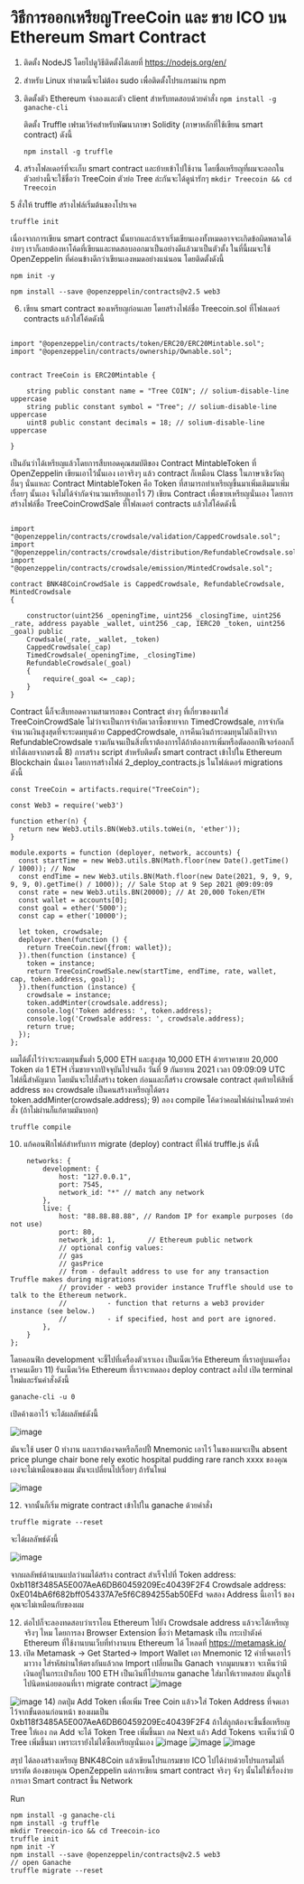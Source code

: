 # วิธีการออกเหรียญTreeCoin และ ขาย ICO บน Ethereum Smart Contract
1.	ติดตั้ง NodeJS โดยไปดูวิธีติดตั้งได้เลยที่ https://nodejs.org/en/
2.  สำหรับ Linux ทำตามนี้จะไม่ต้อง sudo เพื่อติดตั้งโปรแกรมผ่าน npm
3.  ติดตั้งตัว Ethereum จำลองและตัว client สำหรับทดสอบด้วยคำสั่ง
    ```npm install -g ganache-cli```

    ติดตั้ง Truffle เฟรมเวิร์คสำหรับพัฒนาภาษา Solidity (ภาษาหลักที่ใช้เขียน smart contract) ดังนี้
    
    ```npm install -g truffle ```
    
 4. สร้างโฟลเดอร์ที่จะเก็บ smart contract และย้ายเข้าไปใช้งาน โดยชื่อเหรียญที่ผมจะออกในตัวอย่างนี้จะใช้ชื่อว่า TreeCoin ตัวย่อ Tree ล่ะกันจะได้ดูน่ารักๆ
   ```mkdir Treecoin && cd Treecoin```
   
 5  สั่งให้ truffle สร้างไฟล์เริ่มต้นของโปรเจค
 
```truffle init```
     
เนื่องจากการเขียน smart contract นั้นยากและถ้าเราเริ่มเขียนเองทั้งหมดอาจจะเกิดข้อผิดพลาดได้ง่ายๆ เราก็เลยต้องหาโค้ดที่เขียนและทดสอบออกมาเป็นอย่างดีแล้วมาเป็นตัวตั้ง ในที่นี้ผมจะใช้ OpenZeppelin ที่ค่อนข้างดีกว่าเขียนเองหมดอย่างแน่นอน โดยติดตั้งดังนี้

```npm init -y```

```npm install --save @openzeppelin/contracts@v2.5 web3 ```


6) เขียน smart contract ของเหรียญก่อนเลย โดยสร้างไฟล์ชื่อ Treecoin.sol ที่โฟลเดอร์ contracts แล้วใส่โค้ดดังนี้

``` pragma solidity >=0.4.21 <0.7.0;

import "@openzeppelin/contracts/token/ERC20/ERC20Mintable.sol";
import "@openzeppelin/contracts/ownership/Ownable.sol";


contract TreeCoin is ERC20Mintable {

    string public constant name = "Tree COIN"; // solium-disable-line uppercase
    string public constant symbol = "Tree"; // solium-disable-line uppercase
    uint8 public constant decimals = 18; // solium-disable-line uppercase

}
```


เป็นอันว่าได้เหรียญแล้วโดยการสืบทอดคุณสมบัติของ Contract MintableToken ที่ OpenZeppelin เขียนเอาไว้นั้นเอง เอาจริงๆ 
แล้ว contract ก็เหมือน Class ในภาษาเชิงวัตถุอื่นๆ นั่นแหละ Contract MintableToken คือ Token ที่สามารถทำเหรียญขึ้นมาเพิ่มเติมมาเพิ่มเรื่อยๆ นั้นเอง จึงไม่ได้จำกัดจำนวนเหรียญเอาไว้
7) เขียน Contract เพื่อขายเหรียญนั่นเอง โดยการสร้างไฟล์ชื่อ TreeCoinCrowdSale ที่โฟลเดอร์ contracts แล้วใส่โค้ดดังนี้

```pragma solidity >=0.4.21 <0.7.0;

import "@openzeppelin/contracts/crowdsale/validation/CappedCrowdsale.sol";
import "@openzeppelin/contracts/crowdsale/distribution/RefundableCrowdsale.sol";
import "@openzeppelin/contracts/crowdsale/emission/MintedCrowdsale.sol";

contract BNK48CoinCrowdSale is CappedCrowdsale, RefundableCrowdsale, MintedCrowdsale
{

    constructor(uint256 _openingTime, uint256 _closingTime, uint256 _rate, address payable _wallet, uint256 _cap, IERC20 _token, uint256 _goal) public
    Crowdsale(_rate, _wallet, _token)
    CappedCrowdsale(_cap)
    TimedCrowdsale(_openingTime, _closingTime)
    RefundableCrowdsale(_goal)
    {
        require(_goal <= _cap);
    }
}
```

Contract นี้ก็จะสืบทอดความสามารถของ Contract ต่างๆ ที่เกี่ยวของมาใส่ TreeCoinCrowdSale ไม่ว่าจะเป็นการจำกัดเวลาซื้อขายจาก TimedCrowdsale, การจำกัดจำนวนเงินสูงสุดที่จะระดมทุนด้วย CappedCrowdsale, การคืนเงินถ้าระดมทุนไม่ถึงเป้าจาก RefundableCrowdsale รวมกันจนเป็นสิ่งที่เราต้องการได้ถ้าต้องการเพิ่มหรือตัดออกฟีเจอร์ออกก็ทำได้เลยจากตรงนี้
8) การสร้าง script สำหรับติดตั้ง smart contract เข้าไปใน Ethereum Blockchain นั่นเอง โดยการสร้างไฟล์ 2_deploy_contracts.js ในโฟล์เดอร์ migrations ดังนี้

```const TreeCoinCrowdSale = artifacts.require("TreeCoinCrowdSale");
const TreeCoin = artifacts.require("TreeCoin");

const Web3 = require('web3')

function ether(n) {
  return new Web3.utils.BN(Web3.utils.toWei(n, 'ether'));
}

module.exports = function (deployer, network, accounts) {
  const startTime = new Web3.utils.BN(Math.floor(new Date().getTime() / 1000)); // Now
  const endTime = new Web3.utils.BN(Math.floor(new Date(2021, 9, 9, 9, 9, 9, 0).getTime() / 1000)); // Sale Stop at 9 Sep 2021 @09:09:09
  const rate = new Web3.utils.BN(20000); // At 20,000 Token/ETH
  const wallet = accounts[0];
  const goal = ether('5000');
  const cap = ether('10000');

  let token, crowdsale;
  deployer.then(function () {
    return TreeCoin.new({from: wallet});
  }).then(function (instance) {
    token = instance;
    return TreeCoinCrowdSale.new(startTime, endTime, rate, wallet, cap, token.address, goal);
  }).then(function (instance) {
    crowdsale = instance;
    token.addMinter(crowdsale.address);
    console.log('Token address: ', token.address);
    console.log('Crowdsale address: ', crowdsale.address);
    return true;
  });
};
```


ผมได้ตั้งไว้ว่าจะระดมทุนขั้นต่ำ 5,000 ETH และสูงสุด 10,000 ETH ด้วยราคาขาย 20,000 Token ต่อ 1 ETH เริ่มขายจากปัจจุบันไปจนถึง วันที่ 9 กันยายน 2021 เวลา 09:09:09 UTC ไฟล์นี้สำคัญมาก โดยมันจะไปสั่งสร้าง token ก่อนและก็สร้าง crowsale contract สุดท้ายให้สิทธิ์ address ของ crowdsale เป็นคนสร้างเหรียญได้ตรง token.addMinter(crowdsale.address);
9) ลอง compile โค้ดว่าคอมไฟล์ผ่านไหมด้วยคำสั่ง (ถ้าไม่ผ่านก็แก้ตามมันบอก)

```truffle compile```

10) แก้คอนฟิกไฟล์สำหรับการ migrate (deploy) contract ที่ไฟล์ truffle.js ดังนี้

```module.exports = {
    networks: {
        development: {
            host: "127.0.0.1",
            port: 7545,
            network_id: "*" // match any network
        },
        live: {
            host: "88.88.88.88", // Random IP for example purposes (do not use)
            port: 80,
            network_id: 1,        // Ethereum public network
            // optional config values:
            // gas
            // gasPrice
            // from - default address to use for any transaction Truffle makes during migrations
            // provider - web3 provider instance Truffle should use to talk to the Ethereum network.
            //          - function that returns a web3 provider instance (see below.)
            //          - if specified, host and port are ignored.
        },
    }
};
```

โดยคอนฟิก development จะชี้ไปที่เครื่องตัวเราเอง เป็นเน็ตเวิร์ค Ethereum ที่เราอยู่บนเครื่องเราคนเดียว
11) รันเน็ตเวิร์ค Ethereum ที่เราจะทดลอง deploy contract ลงไป เปิด terminal ใหม่และรันคำสั่งดังนี้

```ganache-cli -u 0```

เปิดค้างเอาไว้ จะได้ผลลัพธ์ดังนี้

![image](https://user-images.githubusercontent.com/48530299/104823993-ebcbeb00-5880-11eb-911a-b8ed0346286b.png)

มันจะใช้ user 0 ทำงาน และเราต้องจดหรือก็อปปี้ Mnemonic เอาไว้ ในของผมจะเป็น absent price plunge chair bone rely exotic hospital pudding rare ranch xxxx ของคุณเองจะไม่เหมือนของผม มันจะเปลี่ยนไปเรื่อยๆ ถ้ารันใหม่

![image](https://user-images.githubusercontent.com/48530299/104824118-ce4b5100-5881-11eb-91d1-bae18985c2de.png)

12) จากนั้นก็เริ่ม migrate contract เข้าไปใน ganache ด้วยคำสั่ง

```truffle migrate --reset```

จะได้ผลลัพธ์ดังนี้

![image](https://user-images.githubusercontent.com/48530299/104824283-fdae8d80-5882-11eb-97a5-b2de56abfe2e.png)

จากผลลัพธ์ด้านบนแปลว่าผมได้สร้าง contract สำเร็จไปที่
Token address: 0xb118f3485A5E007AeA6DB60459209Ec40439F2F4
Crowdsale address: 0xE014bA6f682bff054337A7e5f6C894255ab50EFd
จดสอง Address นี้เอาไว้ ของคุณจะไม่เหมือนกับของผม

12) ต่อไปก็จะลองทดสอบว่าเราโอน Ethereum ไปยัง Crowdsale address แล้วจะได้เหรียญจริงๆ ไหม โดยการลง Browser Extension ชื่อว่า Metamask เป็น กระเป๋าตังค์ Ethereum ที่ใช้งานบนเว็บที่ทำงานบน Ethereum ได้ โหลดที่ https://metamask.io/
13) เปิด Metamask -> Get Started-> Import Wallet
เอา Mnemonic 12 คำที่จดเอาไว้มาวาง ใส่รหัสผ่านให้ตรงกันแล้วกด Import เปลี่ยนเป็น Ganach จากมุมบนขวา จะเห็นว่ามีเงินอยู่ในกระเป๋าเกือบ 100 ETH เป็นเงินที่โปรแกรม ganache ใส่มาให้เราทดสอบ มันถูกใช้ไปนิดหน่อยตอนที่เรา migrate contract
![image](https://user-images.githubusercontent.com/48530299/104824640-25532500-5886-11eb-833f-0e9a74cee90d.png)

![image](https://user-images.githubusercontent.com/48530299/104824687-8ed33380-5886-11eb-95b0-996c907019f8.png)
14) กดปุ่ม Add Token เพื่อเพิ่ม Tree Coin แล้ว>ใส่ Token Address ที่จดเอาไว้จากขั้นตอนก่อนหน้า ของผมเป็น 0xb118f3485A5E007AeA6DB60459209Ec40439F2F4 ถ้าใส่ถูกต้องจะขึ้นชื่อเหรียญ Tree ให้เอง กด Add จะได้ Token Tree เพิ่มขึ้นมา กด Next แล้ว Add Tokens จะเห็นว่ามี 0 Tree เพิ่มขึ้นมา เพราะเรายังไม่ได้ซื้อเหรียญนั่นเอง
![image](https://user-images.githubusercontent.com/48530299/104824756-5122da80-5887-11eb-9f2f-8b484721009e.png)
![image](https://user-images.githubusercontent.com/48530299/104824791-b24aae00-5887-11eb-8847-494c13fe162d.png)
![image](https://user-images.githubusercontent.com/48530299/104824832-081f5600-5888-11eb-8901-ca0745a484e9.png)

สรุป
ได้ลองสร้างเหรียญ BNK48Coin แล้วเขียนโปรแกรมขาย ICO ไปได้ง่ายด้วยโปรแกรมไม่กี่บรรทัด ต้องขอบคุณ OpenZeppelin แต่การเขียน smart contract จริงๆ จังๆ นั้นไม่ใช่เรื่องง่าย การเอา Smart contract ขึ้น Network 















Run
```
npm install -g ganache-cli
npm install -g truffle
mkdir Treecoin-ico && cd Treecoin-ico
truffle init
npm init -Y
npm install --save @openzeppelin/contracts@v2.5 web3
// open Ganache
truffle migrate --reset
```
